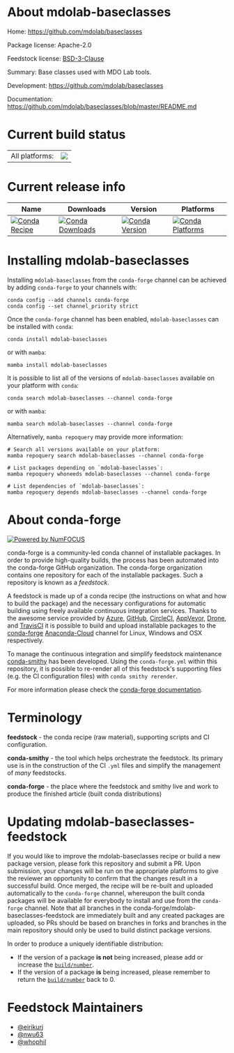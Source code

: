 About mdolab-baseclasses
========================

Home: https://github.com/mdolab/baseclasses

Package license: Apache-2.0

Feedstock license: [BSD-3-Clause](https://github.com/conda-forge/mdolab-baseclasses-feedstock/blob/main/LICENSE.txt)

Summary: Base classes used with MDO Lab tools.

Development: https://github.com/mdolab/baseclasses

Documentation: https://github.com/mdolab/baseclasses/blob/master/README.md

Current build status
====================


<table><tr><td>All platforms:</td>
    <td>
      <a href="https://dev.azure.com/conda-forge/feedstock-builds/_build/latest?definitionId=13016&branchName=main">
        <img src="https://dev.azure.com/conda-forge/feedstock-builds/_apis/build/status/mdolab-baseclasses-feedstock?branchName=main">
      </a>
    </td>
  </tr>
</table>

Current release info
====================

| Name | Downloads | Version | Platforms |
| --- | --- | --- | --- |
| [![Conda Recipe](https://img.shields.io/badge/recipe-mdolab--baseclasses-green.svg)](https://anaconda.org/conda-forge/mdolab-baseclasses) | [![Conda Downloads](https://img.shields.io/conda/dn/conda-forge/mdolab-baseclasses.svg)](https://anaconda.org/conda-forge/mdolab-baseclasses) | [![Conda Version](https://img.shields.io/conda/vn/conda-forge/mdolab-baseclasses.svg)](https://anaconda.org/conda-forge/mdolab-baseclasses) | [![Conda Platforms](https://img.shields.io/conda/pn/conda-forge/mdolab-baseclasses.svg)](https://anaconda.org/conda-forge/mdolab-baseclasses) |

Installing mdolab-baseclasses
=============================

Installing `mdolab-baseclasses` from the `conda-forge` channel can be achieved by adding `conda-forge` to your channels with:

```
conda config --add channels conda-forge
conda config --set channel_priority strict
```

Once the `conda-forge` channel has been enabled, `mdolab-baseclasses` can be installed with `conda`:

```
conda install mdolab-baseclasses
```

or with `mamba`:

```
mamba install mdolab-baseclasses
```

It is possible to list all of the versions of `mdolab-baseclasses` available on your platform with `conda`:

```
conda search mdolab-baseclasses --channel conda-forge
```

or with `mamba`:

```
mamba search mdolab-baseclasses --channel conda-forge
```

Alternatively, `mamba repoquery` may provide more information:

```
# Search all versions available on your platform:
mamba repoquery search mdolab-baseclasses --channel conda-forge

# List packages depending on `mdolab-baseclasses`:
mamba repoquery whoneeds mdolab-baseclasses --channel conda-forge

# List dependencies of `mdolab-baseclasses`:
mamba repoquery depends mdolab-baseclasses --channel conda-forge
```


About conda-forge
=================

[![Powered by
NumFOCUS](https://img.shields.io/badge/powered%20by-NumFOCUS-orange.svg?style=flat&colorA=E1523D&colorB=007D8A)](https://numfocus.org)

conda-forge is a community-led conda channel of installable packages.
In order to provide high-quality builds, the process has been automated into the
conda-forge GitHub organization. The conda-forge organization contains one repository
for each of the installable packages. Such a repository is known as a *feedstock*.

A feedstock is made up of a conda recipe (the instructions on what and how to build
the package) and the necessary configurations for automatic building using freely
available continuous integration services. Thanks to the awesome service provided by
[Azure](https://azure.microsoft.com/en-us/services/devops/), [GitHub](https://github.com/),
[CircleCI](https://circleci.com/), [AppVeyor](https://www.appveyor.com/),
[Drone](https://cloud.drone.io/welcome), and [TravisCI](https://travis-ci.com/)
it is possible to build and upload installable packages to the
[conda-forge](https://anaconda.org/conda-forge) [Anaconda-Cloud](https://anaconda.org/)
channel for Linux, Windows and OSX respectively.

To manage the continuous integration and simplify feedstock maintenance
[conda-smithy](https://github.com/conda-forge/conda-smithy) has been developed.
Using the ``conda-forge.yml`` within this repository, it is possible to re-render all of
this feedstock's supporting files (e.g. the CI configuration files) with ``conda smithy rerender``.

For more information please check the [conda-forge documentation](https://conda-forge.org/docs/).

Terminology
===========

**feedstock** - the conda recipe (raw material), supporting scripts and CI configuration.

**conda-smithy** - the tool which helps orchestrate the feedstock.
                   Its primary use is in the construction of the CI ``.yml`` files
                   and simplify the management of *many* feedstocks.

**conda-forge** - the place where the feedstock and smithy live and work to
                  produce the finished article (built conda distributions)


Updating mdolab-baseclasses-feedstock
=====================================

If you would like to improve the mdolab-baseclasses recipe or build a new
package version, please fork this repository and submit a PR. Upon submission,
your changes will be run on the appropriate platforms to give the reviewer an
opportunity to confirm that the changes result in a successful build. Once
merged, the recipe will be re-built and uploaded automatically to the
`conda-forge` channel, whereupon the built conda packages will be available for
everybody to install and use from the `conda-forge` channel.
Note that all branches in the conda-forge/mdolab-baseclasses-feedstock are
immediately built and any created packages are uploaded, so PRs should be based
on branches in forks and branches in the main repository should only be used to
build distinct package versions.

In order to produce a uniquely identifiable distribution:
 * If the version of a package **is not** being increased, please add or increase
   the [``build/number``](https://docs.conda.io/projects/conda-build/en/latest/resources/define-metadata.html#build-number-and-string).
 * If the version of a package **is** being increased, please remember to return
   the [``build/number``](https://docs.conda.io/projects/conda-build/en/latest/resources/define-metadata.html#build-number-and-string)
   back to 0.

Feedstock Maintainers
=====================

* [@eirikurj](https://github.com/eirikurj/)
* [@nwu63](https://github.com/nwu63/)
* [@whophil](https://github.com/whophil/)

